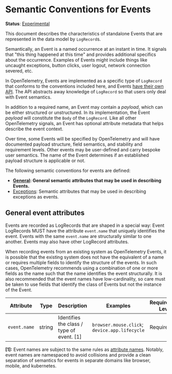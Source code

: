 <!--- Hugo front matter used to generate the website version of this page:
linkTitle: Events
aliases: [docs/specs/semconv/general/events-general]
--->

# Semantic Conventions for Events

**Status**: [Experimental][DocumentStatus]

This document describes the characteristics of standalone Events that are represented
in the data model by `LogRecord`s.

Semantically, an Event is a named occurrence at an instant in time. It signals that
"this thing happened at this time" and provides additional specifics about the occurrence.
Examples of Events might include things like uncaught exceptions, button clicks, user logout,
network connection severed, etc.

In OpenTelemetry, Events are implemented as a specific type of `LogRecord` that conforms to
the conventions included here, and Events
[have their own API](https://github.com/open-telemetry/opentelemetry-specification/blob/main/specification/logs/event-api.md).
The API abstracts away knowledge of `LogRecord` so that users only deal with Event
semantics.

In addition to a required name, an Event may contain a _payload_, which can be either structured or unstructured.
In its implementation, the Event _payload_ will constitute the `Body` of the `LogRecord`.
Like all other OpenTelemetry signals, an Event has optional attribute metadata that helps describe
the event context.

Over time, some Events will be specified by OpenTelemetry and will have documented payload structure,
field semantics, and stability and requirement levels. Other events may be user-defined and carry
bespoke user semantics. The name of the Event determines if an established payload structure is applicable
or not.

The following semantic conventions for events are defined:

* **[General](#general-event-attributes): General semantic attributes that may be used in describing Events.**
* [Exceptions](/docs/exceptions/exceptions-logs.md): Semantic attributes that may be used in describing exceptions as events.

## General event attributes

Events are recorded as LogRecords that are shaped in a special way: Event
LogRecords MUST have the attribute `event.name` that uniquely identifies the event.
Events with the same `event.name` are structurally similar to one another. Events
may also have other LogRecord attributes.

When recording events from an existing system as OpenTelemetry Events, it is
possible that the existing system does not have the equivalent of a name or
requires multiple fields to identify the structure of the events. In such cases,
OpenTelemetry recommends using a combination of one or more fields as the name
such that the name identifies the event structurally. It is also recommended that
the event names have low-cardinality, so care must be taken to use fields
that identify the class of Events but not the instance of the Event.

<!-- semconv event -->
| Attribute  | Type | Description  | Examples  | Requirement Level |
|---|---|---|---|---|
| `event.name` | string | Identifies the class / type of event. [1] | `browser.mouse.click`; `device.app.lifecycle` | Required |

**[1]:** Event names are subject to the same rules as [attribute names](https://github.com/open-telemetry/opentelemetry-specification/tree/v1.26.0/specification/common/attribute-naming.md). Notably, event names are namespaced to avoid collisions and provide a clean separation of semantics for events in separate domains like browser, mobile, and kubernetes.
<!-- endsemconv -->

[DocumentStatus]: https://github.com/open-telemetry/opentelemetry-specification/tree/v1.26.0/specification/document-status.md
